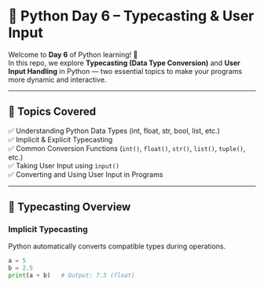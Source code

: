 # 🚀 Python Day 6 – Typecasting & User Input

Welcome to **Day 6** of Python learning! 🎉  
In this repo, we explore **Typecasting (Data Type Conversion)** and **User Input Handling** in Python — two essential topics to make your programs more dynamic and interactive.

---

## 📘 Topics Covered

✅ Understanding Python Data Types (int, float, str, bool, list, etc.)  
✅ Implicit & Explicit Typecasting  
✅ Common Conversion Functions (`int()`, `float()`, `str()`, `list()`, `tuple()`, etc.)  
✅ Taking User Input using `input()`  
✅ Converting and Using User Input in Programs  

---

## 🧩 Typecasting Overview

### Implicit Typecasting
Python automatically converts compatible types during operations.

```python
a = 5
b = 2.5
print(a + b)   # Output: 7.5 (float)
